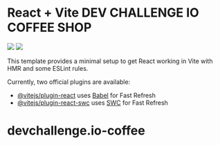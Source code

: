 # React + Vite DEV CHALLENGE IO COFFEE SHOP

<img src="https://i.ibb.co/0hkLh7w/coffeechallenge.png">
<img src="https://i.ibb.co/cTP4QPN/coffeechallengemobile.png">

This template provides a minimal setup to get React working in Vite with HMR and some ESLint rules.

Currently, two official plugins are available:

- [@vitejs/plugin-react](https://github.com/vitejs/vite-plugin-react/blob/main/packages/plugin-react/README.md) uses [Babel](https://babeljs.io/) for Fast Refresh
- [@vitejs/plugin-react-swc](https://github.com/vitejs/vite-plugin-react-swc) uses [SWC](https://swc.rs/) for Fast Refresh
# devchallenge.io-coffee
